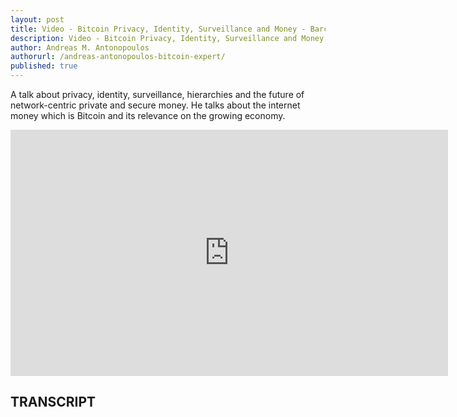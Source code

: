 ```yaml
---
layout: post
title: Video - Bitcoin Privacy, Identity, Surveillance and Money - Barcelona Fablab Meetup March 2016
description: Video - Bitcoin Privacy, Identity, Surveillance and Money - Barcelona Fablab Meetup March 2016
author: Andreas M. Antonopoulos
authorurl: /andreas-antonopoulos-bitcoin-expert/
published: true
---
```


<p>A talk about privacy, identity, surveillance, hierarchies and the future of network-centric private and secure money. He talks about the internet money which is Bitcoin and its relevance on the growing economy.</p>

<center><iframe width="700" height="394" src="https://www.youtube.com/embed/Vcvl5piGlYg?list=PLPQwGV1aLnTthcG265_FYSaV24hFScvC0" frameborder="0" allowfullscreen></iframe></center>

<h2>TRANSCRIPT</h2>
